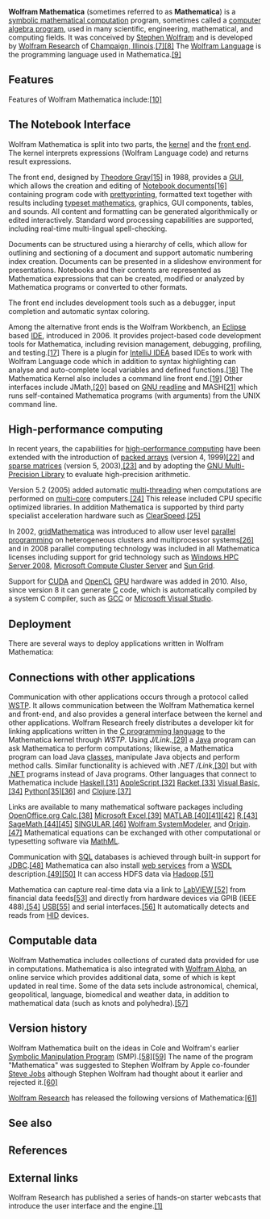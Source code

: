 **Wolfram Mathematica** (sometimes referred to as **Mathematica**) is a [symbolic mathematical computation][0] program, sometimes called a [computer algebra program][1], used in many scientific, engineering, mathematical, and computing fields. It was conceived by [Stephen Wolfram][2] and is developed by [Wolfram Research][3] of [Champaign, Illinois][4].[\[7\]][5][\[8\]][6] The [Wolfram Language][7] is the programming language used in Mathematica.[\[9\]][8]

## Features

Features of Wolfram Mathematica include:[\[10\]][9]

## The Notebook Interface

Wolfram Mathematica is split into two parts, the [kernel][10] and the [front end][11]. The kernel interprets expressions (Wolfram Language code) and returns result expressions.

The front end, designed by [Theodore Gray][12][\[15\]][13] in 1988, provides a [GUI][14], which allows the creation and editing of [Notebook documents][15][\[16\]][16] containing program code with [prettyprinting][17], formatted text together with results including [typeset mathematics][18], graphics, GUI components, tables, and sounds. All content and formatting can be generated algorithmically or edited interactively. Standard word processing capabilities are supported, including real-time multi-lingual spell-checking.

Documents can be structured using a hierarchy of cells, which allow for outlining and sectioning of a document and support automatic numbering index creation. Documents can be presented in a slideshow environment for presentations. Notebooks and their contents are represented as Mathematica expressions that can be created, modified or analyzed by Mathematica programs or converted to other formats.

The front end includes development tools such as a debugger, input completion and automatic syntax coloring.

Among the alternative front ends is the Wolfram Workbench, an [Eclipse][19] based [IDE][20], introduced in 2006\. It provides project-based code development tools for Mathematica, including revision management, debugging, profiling, and testing.[\[17\]][21] There is a plugin for [IntelliJ IDEA][22] based IDEs to work with Wolfram Language code which in addition to syntax highlighting can analyse and auto-complete local variables and defined functions.[\[18\]][23] The Mathematica Kernel also includes a command line front end.[\[19\]][24] Other interfaces include JMath,[\[20\]][25] based on [GNU readline][26] and MASH[\[21\]][27] which runs self-contained Mathematica programs (with arguments) from the UNIX command line.

## High-performance computing

In recent years, the capabilities for [high-performance computing][28] have been extended with the introduction of [packed arrays][29] (version 4, 1999)[\[22\]][30] and [sparse matrices][31] (version 5, 2003),[\[23\]][32] and by adopting the [GNU Multi-Precision Library][33] to evaluate high-precision arithmetic.

Version 5.2 (2005) added automatic [multi-threading][34] when computations are performed on [multi-core][35] computers.[\[24\]][36] This release included CPU specific optimized libraries. In addition Mathematica is supported by third party specialist acceleration hardware such as [ClearSpeed][37].[\[25\]][38]

In 2002, [gridMathematica][39] was introduced to allow user level [parallel programming][40] on heterogeneous clusters and multiprocessor systems[\[26\]][41] and in 2008 parallel computing technology was included in all Mathematica licenses including support for grid technology such as [Windows HPC Server 2008][42], [Microsoft Compute Cluster Server][43] and [Sun Grid][44].

Support for [CUDA][45] and [OpenCL][46] [GPU][47] hardware was added in 2010\. Also, since version 8 it can generate [C][48] code, which is automatically compiled by a system C compiler, such as [GCC][49] or [Microsoft Visual Studio][50].

## Deployment

There are several ways to deploy applications written in Wolfram Mathematica:

## Connections with other applications

Communication with other applications occurs through a protocol called [WSTP][51]. It allows communication between the Wolfram Mathematica kernel and front-end, and also provides a general interface between the kernel and other applications. Wolfram Research freely distributes a developer kit for linking applications written in the [C programming language][48] to the Mathematica kernel through _WSTP_. Using _J/Link_.,[\[29\]][52] a [Java][53] program can ask Mathematica to perform computations; likewise, a Mathematica program can load Java [classes][54], manipulate Java objects and perform method calls. Similar functionality is achieved with _.NET /Link_,[\[30\]][55] but with [.NET][56] programs instead of Java programs. Other languages that connect to Mathematica include [Haskell][57],[\[31\]][58] [AppleScript][59],[\[32\]][60] [Racket][61],[\[33\]][62] [Visual Basic][63],[\[34\]][64] [Python][65][\[35\]][66][\[36\]][67] and [Clojure][68].[\[37\]][69]

Links are available to many mathematical software packages including [OpenOffice.org Calc][70],[\[38\]][71] [Microsoft Excel][72],[\[39\]][73] [MATLAB][74],[\[40\]][75][\[41\]][76][\[42\]][77] [R][78],[\[43\]][79] [SageMath][80],[\[44\]][81][\[45\]][82] [SINGULAR][83],[\[46\]][84] [Wolfram SystemModeler][85], and [Origin][86].[\[47\]][87] Mathematical equations can be exchanged with other computational or typesetting software via [MathML][88].

Communication with [SQL][89] databases is achieved through built-in support for [JDBC][90].[\[48\]][91] Mathematica can also install [web services][92] from a [WSDL][93] description.[\[49\]][94][\[50\]][95] It can access HDFS data via [Hadoop][96].[\[51\]][97]

Mathematica can capture real-time data via a link to [LabVIEW][98],[\[52\]][99] from financial data feeds[\[53\]][100] and directly from hardware devices via GPIB (IEEE 488),[\[54\]][101] [USB][102][\[55\]][103] and serial interfaces.[\[56\]][104] It automatically detects and reads from [HID][105] devices.

## Computable data

Wolfram Mathematica includes collections of curated data provided for use in computations. Mathematica is also integrated with [Wolfram Alpha][106], an online service which provides additional data, some of which is kept updated in real time. Some of the data sets include astronomical, chemical, geopolitical, language, biomedical and weather data, in addition to mathematical data (such as knots and polyhedra).[\[57\]][107]

## Version history

Wolfram Mathematica built on the ideas in Cole and Wolfram's earlier [Symbolic Manipulation Program][108] (SMP).[\[58\]][109][\[59\]][110] The name of the program "Mathematica" was suggested to Stephen Wolfram by Apple co-founder [Steve Jobs][111] although Stephen Wolfram had thought about it earlier and rejected it.[\[60\]][112]

[Wolfram Research][3] has released the following versions of Mathematica:[\[61\]][113]

  
## See also

## References

## External links

Wolfram Research has published a series of hands-on starter webcasts that introduce the user interface and the engine.[\[1\]][114]

[0]: /wiki/Symbolic_computation "Symbolic computation"
[1]: /wiki/Computer_algebra_system "Computer algebra system"
[2]: /wiki/Stephen_Wolfram "Stephen Wolfram"
[3]: /wiki/Wolfram_Research "Wolfram Research"
[4]: /wiki/Champaign,_Illinois "Champaign, Illinois"
[5]: #cite_note-7
[6]: #cite_note-8
[7]: /wiki/Wolfram_Language "Wolfram Language"
[8]: #cite_note-9
[9]: #cite_note-10
[10]: /wiki/Kernel_(computer_science) "Kernel (computer science)"
[11]: /wiki/Front_and_back_ends "Front and back ends"
[12]: /wiki/Theodore_Gray "Theodore Gray"
[13]: #cite_note-15
[14]: /wiki/GUI "GUI"
[15]: /wiki/Notebook_interface "Notebook interface"
[16]: #cite_note-16
[17]: /wiki/Prettyprint "Prettyprint"
[18]: /wiki/Formula_editor "Formula editor"
[19]: /wiki/Eclipse_(software) "Eclipse (software)"
[20]: /wiki/Integrated_development_environment "Integrated development environment"
[21]: #cite_note-17
[22]: /wiki/IntelliJ_IDEA "IntelliJ IDEA"
[23]: #cite_note-18
[24]: #cite_note-19
[25]: #cite_note-20
[26]: /wiki/GNU_readline "GNU readline"
[27]: #cite_note-21
[28]: /wiki/High-performance_computing "High-performance computing"
[29]: /wiki/Packed_array "Packed array"
[30]: #cite_note-22
[31]: /wiki/Sparse_matrix "Sparse matrix"
[32]: #cite_note-23
[33]: /wiki/GNU_Multi-Precision_Library "GNU Multi-Precision Library"
[34]: /wiki/Thread_(computer_science) "Thread (computer science)"
[35]: /wiki/Multi-core "Multi-core"
[36]: #cite_note-24
[37]: /wiki/ClearSpeed "ClearSpeed"
[38]: #cite_note-25
[39]: /wiki/GridMathematica "GridMathematica"
[40]: /wiki/Parallel_computing "Parallel computing"
[41]: #cite_note-26
[42]: /wiki/Windows_HPC_Server_2008 "Windows HPC Server 2008"
[43]: /wiki/Windows_Server_2003 "Windows Server 2003"
[44]: /wiki/Sun_Grid "Sun Grid"
[45]: /wiki/CUDA "CUDA"
[46]: /wiki/OpenCL "OpenCL"
[47]: /wiki/GPU "GPU"
[48]: /wiki/C_(programming_language) "C (programming language)"
[49]: /wiki/GNU_Compiler_Collection "GNU Compiler Collection"
[50]: /wiki/Microsoft_Visual_Studio "Microsoft Visual Studio"
[51]: https://www.wolfram.com/wstp/
[52]: #cite_note-macworld.com-29
[53]: /wiki/Java_(programming_language) "Java (programming language)"
[54]: /wiki/Class_(computer_science) "Class (computer science)"
[55]: #cite_note-30
[56]: /wiki/.NET_Framework ".NET Framework"
[57]: /wiki/Haskell_(programming_language) "Haskell (programming language)"
[58]: #cite_note-31
[59]: /wiki/AppleScript "AppleScript"
[60]: #cite_note-32
[61]: /wiki/Racket_(programming_language) "Racket (programming language)"
[62]: #cite_note-33
[63]: /wiki/Visual_Basic "Visual Basic"
[64]: #cite_note-34
[65]: /wiki/Python_(programming_language) "Python (programming language)"
[66]: #cite_note-35
[67]: #cite_note-36
[68]: /wiki/Clojure "Clojure"
[69]: #cite_note-37
[70]: /wiki/OpenOffice.org_Calc "OpenOffice.org Calc"
[71]: #cite_note-38
[72]: /wiki/Microsoft_Excel "Microsoft Excel"
[73]: #cite_note-39
[74]: /wiki/MATLAB "MATLAB"
[75]: #cite_note-40
[76]: #cite_note-41
[77]: #cite_note-42
[78]: /wiki/R_Statistics "R Statistics"
[79]: #cite_note-43
[80]: /wiki/SageMath "SageMath"
[81]: #cite_note-44
[82]: #cite_note-45
[83]: /wiki/Singular_(software) "Singular (software)"
[84]: #cite_note-46
[85]: /wiki/Wolfram_SystemModeler "Wolfram SystemModeler"
[86]: /wiki/Origin_(software) "Origin (software)"
[87]: #cite_note-47
[88]: /wiki/MathML "MathML"
[89]: /wiki/SQL "SQL"
[90]: /wiki/JDBC "JDBC"
[91]: #cite_note-48
[92]: /wiki/Web_services "Web services"
[93]: /wiki/Web_Services_Description_Language "Web Services Description Language"
[94]: #cite_note-49
[95]: #cite_note-50
[96]: /wiki/Apache_Hadoop "Apache Hadoop"
[97]: #cite_note-51
[98]: /wiki/LabVIEW "LabVIEW"
[99]: #cite_note-52
[100]: #cite_note-53
[101]: #cite_note-54
[102]: /wiki/USB "USB"
[103]: #cite_note-55
[104]: #cite_note-56
[105]: /wiki/Human_interface_device "Human interface device"
[106]: /wiki/Wolfram_Alpha "Wolfram Alpha"
[107]: #cite_note-57
[108]: /wiki/Symbolic_Manipulation_Program "Symbolic Manipulation Program"
[109]: #cite_note-58
[110]: #cite_note-59
[111]: /wiki/Steve_Jobs "Steve Jobs"
[112]: #cite_note-60
[113]: #cite_note-revhistory-61
[114]: #cite_note-hands-on-quick-start-79